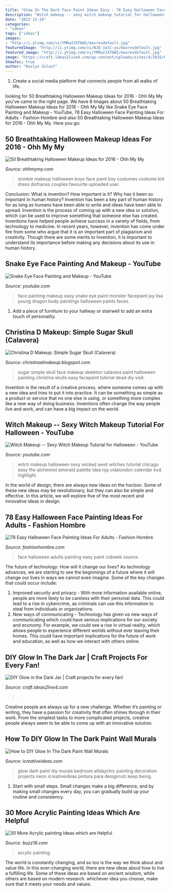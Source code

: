 ```yaml
---
title: "Glow In The Dark Face Paint Ideas Easy : 78 Easy Halloween Face Painting Ideas For Adults"
description: "Witch makeup -- sexy witch makeup tutorial for halloween"
date: "2022-12-19"
categories:
- "ideas"
tags: ["ideas"]
images:
- "http://i.ytimg.com/vi/YMRw2JXTbWI/maxresdefault.jpg"
featuredImage: "http://i1.ytimg.com/vi/NJQ-3alC-ys/maxresdefault.jpg"
featured_image: "http://i.ytimg.com/vi/YMRw2JXTbWI/maxresdefault.jpg"
image: "https://craft.ideas2live4.com/wp-content/uploads/sites/4/2015/04/DIY-Glow-in-the-Dark-Jar-02.jpg"
ShowToc: true
author: "Roslyn Zulauf"
---
```



1. Create a social media platform that connects people from all walks of life. 

	

		
looking for 50 Breathtaking Halloween Makeup Ideas for 2016 - Ohh My My you've came to the right page. We have 8 Images about 50 Breathtaking Halloween Makeup Ideas for 2016 - Ohh My My like Snake Eye Face Painting and Makeup - YouTube, 78 Easy Halloween Face Painting Ideas For Adults - Fashion Hombre and also 50 Breathtaking Halloween Makeup Ideas for 2016 - Ohh My My. Here you go:
		
    
## 50 Breathtaking Halloween Makeup Ideas For 2016 - Ohh My My

<img loading=lazy src="http://ohhmymy.com/wp-content/uploads/2016/06/Halloween-Makeup-for-Boys.jpg" onerror="this.onerror=null;this.src='https://tse1.mm.bing.net/th?id=OIP.pANYVN-7Jq7F9LGFEM11kgHaLH&amp;pid=15.1';" alt="50 Breathtaking Halloween Makeup Ideas for 2016 - Ohh My My">

_Source: ohhmymy.com_

>zombie makeup halloween boys face paint boy costumes costume kid dress disfraces couples favourite uploaded user. 

	

Conclusion: What is invention? How important is it? Why has it been so important in human history?
Invention has been a key part of human history for as long as humans have been able to write and ideas have been able to spread. Invention is the process of coming up with a new idea or solution, which can be used to improve something that someone else has created. Inventions have helped people achieve success in a variety of fields, from technology to medicine. In recent years, however, invention has come under fire from some who argue that it is an important part of plagiarism and creativity. Though there are some merits to Invention, it is important to understand its importance before making any decisions about its use in human history.

    
## Snake Eye Face Painting And Makeup - YouTube

<img loading=lazy src="http://i.ytimg.com/vi/YMRw2JXTbWI/maxresdefault.jpg" onerror="this.onerror=null;this.src='https://tse2.mm.bing.net/th?id=OIP.mx1lbbbOvqkz1PoNr7HAiQHaEK&amp;pid=15.1';" alt="Snake Eye Face Painting and Makeup - YouTube">

_Source: youtube.com_

>face painting makeup easy snake eye paint monster facepaint joy lisa young dragon body paintings halloween paints faces. 

	

1. Add a piece of furniture to your hallway or stairwell to add an extra touch of personality.

    
## Christina D Makeup: Simple Sugar Skull (Calavera)

<img loading=lazy src="http://4.bp.blogspot.com/-CaWk6HCHL9c/UErUCeRb9wI/AAAAAAAAAXI/7xlDk1WGgPs/s1600/CIMG1761.JPG" onerror="this.onerror=null;this.src='https://tse4.mm.bing.net/th?id=OIP.EmqMIm8dMCynfUaJTiybrQHaJ4&amp;pid=15.1';" alt="Christina D Makeup: Simple Sugar Skull (Calavera)">

_Source: christinadmakeup.blogspot.com_

>sugar simple skull face makeup skeleton calavera paint halloween painting christina skulls easy facepaint tutorial dead diy visit. 

	

Invention is the result of a creative process, where someone comes up with a new idea and tries to put it into practice. It can be something as simple as a product or service that no one else is using, or something more complex like a new way of doing business. Inventions often change the way people live and work, and can have a big impact on the world.

    
## Witch Makeup -- Sexy Witch Makeup Tutorial For Halloween - YouTube

<img loading=lazy src="http://i1.ytimg.com/vi/NJQ-3alC-ys/maxresdefault.jpg" onerror="this.onerror=null;this.src='https://tse2.mm.bing.net/th?id=OIP.jCyavuzmFozeZhvPjmZy1gHaEK&amp;pid=15.1';" alt="Witch Makeup -- Sexy Witch Makeup Tutorial for Halloween - YouTube">

_Source: youtube.com_

>witch makeup halloween sexy wicked west witches tutorial chicago easy tfw alchemist emerald palette idea njq vidalondon calendar kvd highlight. 

	

In the world of design, there are always new ideas on the horizon. Some of these new ideas may be revolutionary, but they can also be simple and effective. In this article, we will explore five of the most recent and innovative ideas in design.

    
## 78 Easy Halloween Face Painting Ideas For Adults - Fashion Hombre

<img loading=lazy src="https://www.fashionhombre.com/wp-content/uploads/2019/08/Easy-Halloween-Face-Painting-Ideas-For-Adults-22.jpg" onerror="this.onerror=null;this.src='https://tse4.mm.bing.net/th?id=OIP.WePebIVbn8iVc3hIRnoflQHaLF&amp;pid=15.1';" alt="78 Easy Halloween Face Painting Ideas For Adults - Fashion Hombre">

_Source: fashionhombre.com_

>face halloween adults painting easy paint cobweb source. 

	

The future of technology: How will it change our lives?
As technology advances, we are starting to see the beginnings of a future where it will change our lives in ways we cannot even imagine. Some of the key changes that could occur include: 
1. Improved security and privacy - With more information available online, people are more likely to be careless with their personal data. This could lead to a rise in cybercrime, as criminals can use this information to steal from individuals or organizations. 
2. New ways of communicating - Technology has given us new ways of communicating which could have serious implications for our society and economy. For example, we could see a rise in virtual reality, which allows people to experience different worlds without ever leaving their homes. This could have important implications for the future of work and education, as well as how we interact with others online. 

    
## DIY Glow In The Dark Jar | Craft Projects For Every Fan!

<img loading=lazy src="https://craft.ideas2live4.com/wp-content/uploads/sites/4/2015/04/DIY-Glow-in-the-Dark-Jar-02.jpg" onerror="this.onerror=null;this.src='https://tse3.mm.bing.net/th?id=OIP.BQTxKpx9cGp7bD8_Db396wHaLH&amp;pid=15.1';" alt="DIY Glow in the Dark Jar | Craft projects for every fan!">

_Source: craft.ideas2live4.com_

>. 

	

Creative people are always up for a new challenge. Whether it’s painting or writing, they have a passion for creativity that often shines through in their work. From the simplest tasks to more complicated projects, creative people always seem to be able to come up with an innovative solution.

    
## How To DIY Glow In The Dark Paint Wall Murals

<img loading=lazy src="https://www.icreativeideas.com/wp-content/uploads/2014/08/How-to-DIY-Glow-In-The-Dark-Paint-Wall-Murals-3.jpg" onerror="this.onerror=null;this.src='https://tse3.mm.bing.net/th?id=OIP.X6OVRxcvUS_oiGgJd98qmAHaLI&amp;pid=15.1';" alt="How to DIY Glow In The Dark Paint Wall Murals">

_Source: icreativeideas.com_

>glow dark paint diy murals bedroom alldaychic painting decoration projects neon icreativeideas pintura para designrulz keep being. 

	

1. Start with small steps. Small changes make a big difference, and by making small changes every day, you can gradually build up your routine and consistency.

    
## 30 More Acrylic Painting Ideas Which Are Helpful

<img loading=lazy src="http://buzz16.com/wp-content/uploads/2017/02/Acrylic-painting-Ideas-22.jpg" onerror="this.onerror=null;this.src='https://tse4.mm.bing.net/th?id=OIP.PGqJzwOcPMof8Syv7-GOdAHaJ4&amp;pid=15.1';" alt="30 More Acrylic painting Ideas which are Helpful">

_Source: buzz16.com_

>acrylic painting. 

	

The world is constantly changing, and so too is the way we think about and value life. In this ever-changing world, there are new ideas about how to live a fulfilling life. Some of these ideas are based on ancient wisdom, while others are based on modern research. whichever idea you choose, make sure that it meets your needs and values.

